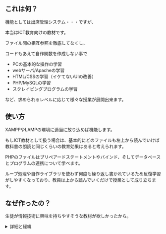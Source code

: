 ## これは何？
機能としては出席管理システム・・・ですが、

本当はICT教育向けの教材です。

ファイル間の相互参照を徹底してなくし、

コードもあえて自作関数を作成しない事で

- PCの基本的な操作の学習
- webサーバ/Apacheの学習
- HTML/CSSの学習（イケてないUIの改善）
- PHP/MySQLの学習
- スクレイピングプログラムの学習

など、求められるレベルに応じて様々な授業が展開出来ます。


## 使い方
XAMPPやLAMPの環境に適当に放り込めば機能します。

もしICT教材として扱う場合は、基本的にどのファイルも左上から読んでいけば教科書の朗読と同じくらいの教育効果はあると考えられます。

PHPのファイルはプリペアードステートメントやバインド、そしてデータベースとプログラムの連携について学べます。

ループ処理や自作ライブラリを使わず何度も繰り返し書かれているため反復学習がしやすくなっており、教員は上から読んでいくだけで授業として成り立ちます。

## なぜ作ったの？
生徒が情報技術に興味を持ちやすそうな教材が欲しかったから。

<details><summary>詳細と経緯</summary>
大学の教職課程で情報科の教員免許取得を目指す中で、教材の開発が一番大きな問題のうちの一つでした。

問題、と一口には言うものの、具体的には教科書で扱われているような情報科の教材はあくまでその単元で扱う知識を覚えやすい形で提示する事を主眼としていることが多く、それがどのようにして世の中の役に立っているか、といったことを説明するには内容的に難しいものが多くあるということが問題でした。

これでは授業を受けた生徒は、「よくわからないことをしている科目だったなあ」という印象だけで終わってしまうことも多いと考えました。

そこで、生徒の出席管理を行うシステムをそのまま授業に教材として導入すれば、授業で扱う情報技術が実際にはどのように役立っているかを体感的に学べるのではないかと考えました。

とはいえ教員が教えにくい教材を作っては本末転倒ですので、できるだけ簡単に、そして簡単な内容もあえて省略しないことで生徒が理解しやすいように作りました。

言い換えれば、これはソースコードを教科書風に書く試みでもあったと思います。

__結果的に、上から読んでいくだけでプログラム、データベース、webの仕組みを一通り解説できる教材になりました。__

この教材を通じてサーバやインターネットの仕組みや機能を学習後、Node.jsやpythonのflaskなどを教材に取り入れるとより授業として面白くなるかもしれません。

また、bootstrapなどを使ってＵＩを改善する授業は生徒にも好まれると考えられますし、ＵＩコンテストなどを教室で行うのも楽しいと思います。
</details>
